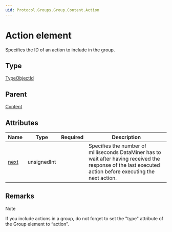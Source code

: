 ```yaml
---
uid: Protocol.Groups.Group.Content.Action
---
```


# Action element

Specifies the ID of an action to include in the group.

## Type

[TypeObjectId](xref:Protocol-TypeObjectId)

## Parent

[Content](xref:Protocol.Groups.Group.Content)

## Attributes

|Name|Type|Required|Description|
|--- |--- |--- |--- |
|[next](xref:Protocol.Groups.Group.Content.Action-next)|unsignedInt||Specifies the number of milliseconds DataMiner has to wait after having received the response of the last executed action before executing the next action.|

## Remarks

> [!NOTE]
> If you include actions in a group, do not forget to set the "type" attribute of the Group element to “action”.
